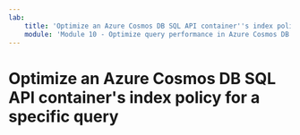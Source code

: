 ```yaml
---
lab:
    title: 'Optimize an Azure Cosmos DB SQL API container''s index policy for a specific query'
    module: 'Module 10 - Optimize query performance in Azure Cosmos DB SQL API'
---
```


# Optimize an Azure Cosmos DB SQL API container's index policy for a specific query
